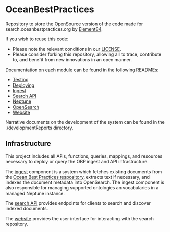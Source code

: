 # OceanBestPractices

Repository to store the OpenSource version of the code made for search.oceanbestpractices.org by [Element84](https://www.element84.com).

If you wish to reuse this code:

* Please note the relevant conditions in our [LICENSE](https://github.com/iodepo/OceanBestPractices/blob/master/LICENSE).
* Please consider forking this repository, allowing all to trace, contribute to, and benefit from new innovations in an open manner.

Documentation on each module can be found in the following READMEs:

* [Testing](./TESTING.md)
* [Deploying](./cdk/README.md)
* [Ingest](./ingest/README.md)
* [Search API](./api/README.md)
* [Neptune](./neptune-bulk-loader/README.md)
* [OpenSearch](./OPENSEARCH.md)
* [Website](./website/README.md)

Narrative documents on the development of the system can be found in the ./developmentReports directory.

## Infrastructure

This project includes all APIs, functions, queries, mappings, and resources necessary to deploy or query the OBP ingest and API infrastructure.

The [ingest](./ingest/README.md) component is a system which fetches existing documents from the [Ocean Best Practices respository](https://repository.oceanbestpractices.org/), extracts text if necessary, and indexes the document metadata into OpenSearch. The ingest component is also responsible for managing supported ontologies an vocabularies in a managed Neptune instance.

The [search API](./api/README.md) provides endpoints for clients to search and discover indexed documents.

The [website](./website/README.md) provides the user interface for interacting with the search repository.

